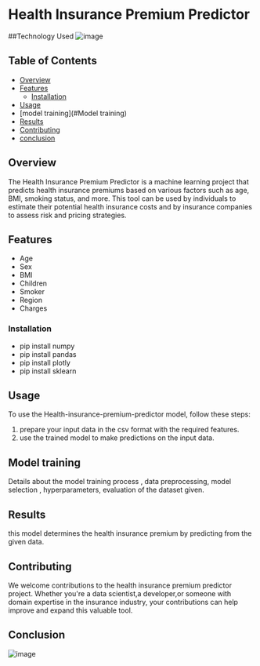 # Health Insurance Premium Predictor


##Technology Used
![image](https://github.com/sanjanaamara99/Intel_oneapi-Health-Insurance_premium_predictor/assets/127667720/aa390651-56b8-4cbb-a9dd-3a1555d3014a)




## Table of Contents

- [Overview](#Overview)
- [Features](#Features)
  - [Installation](#Installation)
- [Usage](#Usage)
- [model training](#Model training)
- [Results](#Results)
- [Contributing](#Contributing)
- [conclusion](#Conclusion)


## Overview

The Health Insurance Premium Predictor is a machine learning project that predicts health insurance premiums based on various factors such as age, BMI, smoking status, and more. This tool can be used by individuals to estimate their potential health insurance costs and by insurance companies to assess risk and pricing strategies.

## Features

- Age
- Sex
- BMI
- Children
- Smoker
- Region
- Charges


### Installation
- pip install numpy
- pip install pandas
- pip install plotly
- pip install sklearn
   

## Usage

To use the Health-insurance-premium-predictor model, follow these steps:
1. prepare your input data in the csv format with the required features.
2. use the trained model to make predictions on the input data.

## Model training

Details about the model training process ,  data preprocessing, model selection , hyperparameters, evaluation of the dataset given.

## Results

this model determines the health insurance premium by predicting from the given data.

## Contributing

We welcome contributions to the health insurance premium predictor project.
Whether you're a data scientist,a developer,or someone with domain expertise in the insurance industry, your contributions can help improve and expand this valuable tool.

## Conclusion

![image](https://github.com/sanjanaamara99/Intel_oneapi-Health-Insurance_premium_predictor/assets/127667720/7d857301-e07f-4969-a6b9-8afe578e1b4d)







